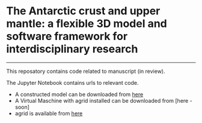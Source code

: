 # The Antarctic crust and upper mantle: a flexible 3D model and software framework for interdisciplinary research

---

This reposatory contains code related to manuscript (in review). 

The Jupyter Notebook contains urls to relevant code. 

- A constructed model can be downloaded from [here](https://cloudstor.aarnet.edu.au/plus/s/gwthBd9wHI6c5sm)
- A Virtual Maschine with agrid installed can be downloaded from [here - soon]
- agrid is available from [here](https://github.com/TobbeTripitaka/agrid)

